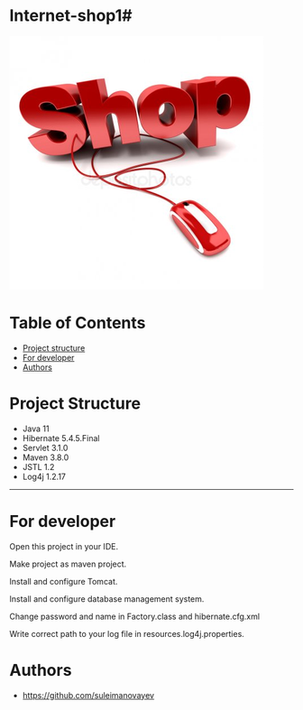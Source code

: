 # Internet-shop1# 
![Internet-shop1](/src/main/java/mate/academy/internetshop3/image/casa.jpg)

# Table of Contents
* [Project structure](#structure)
* [For developer](#developer-start)
* [Authors](#authors)

# <a name="structure"></a>Project Structure
* Java 11
* Hibernate 5.4.5.Final
* Servlet 3.1.0
* Maven 3.8.0
* JSTL 1.2
* Log4j 1.2.17
<hr>

# <a name="developer-start"></a>For developer

Open this project in your IDE.

Make project as maven project.

Install and configure Tomcat.

Install and configure database management system.

Change password and name in Factory.class and hibernate.cfg.xml

Write correct path to your log file in resources.log4j.properties.

# <a name="authors"></a>Authors
* https://github.com/suleimanovayev
